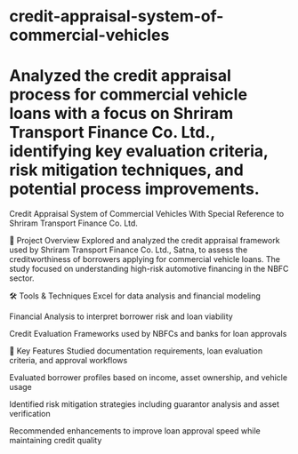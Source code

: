 # credit-appraisal-system-of-commercial-vehicles
# Analyzed the credit appraisal process for commercial vehicle loans with a focus on Shriram Transport Finance Co. Ltd., identifying key evaluation criteria, risk mitigation techniques, and potential process improvements.

Credit Appraisal System of Commercial Vehicles
With Special Reference to Shriram Transport Finance Co. Ltd.

🧠 Project Overview
Explored and analyzed the credit appraisal framework used by Shriram Transport Finance Co. Ltd., Satna, to assess the creditworthiness of borrowers applying for commercial vehicle loans. The study focused on understanding high-risk automotive financing in the NBFC sector.

🛠 Tools & Techniques
Excel for data analysis and financial modeling

Financial Analysis to interpret borrower risk and loan viability

Credit Evaluation Frameworks used by NBFCs and banks for loan approvals

🌟 Key Features
Studied documentation requirements, loan evaluation criteria, and approval workflows

Evaluated borrower profiles based on income, asset ownership, and vehicle usage

Identified risk mitigation strategies including guarantor analysis and asset verification

Recommended enhancements to improve loan approval speed while maintaining credit quality


